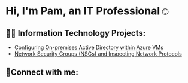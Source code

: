 <h1>Hi, I'm Pam, an IT Professional</a>☺</h1>

<h2>👨‍💻 Information Technology Projects:</h2>

  - [Configuring On-premises Active Directory within Azure VMs](https://github.com/joshmadakorcc/configure-ad)
  - [Network Security Groups (NSGs) and Inspecting Network Protocols](https://github.com/joshmadakorcc/azure-network-protocols)

<h2>🤳Connect with me:</h2>

[linkedin]: https://linkedin.com/in/Josh
